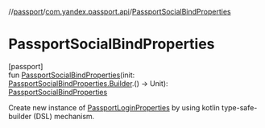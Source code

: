 //[passport](../../index.md)/[com.yandex.passport.api](index.md)/[PassportSocialBindProperties](-passport-social-bind-properties.md)

# PassportSocialBindProperties

[passport]\
fun [PassportSocialBindProperties](-passport-social-bind-properties.md)(init: [PassportSocialBindProperties.Builder](-passport-social-bind-properties/-builder/index.md).() -&gt; Unit): [PassportSocialBindProperties](-passport-social-bind-properties/index.md)

Create new instance of [PassportLoginProperties](-passport-login-properties/index.md) by using kotlin type-safe-builder (DSL) mechanism.
